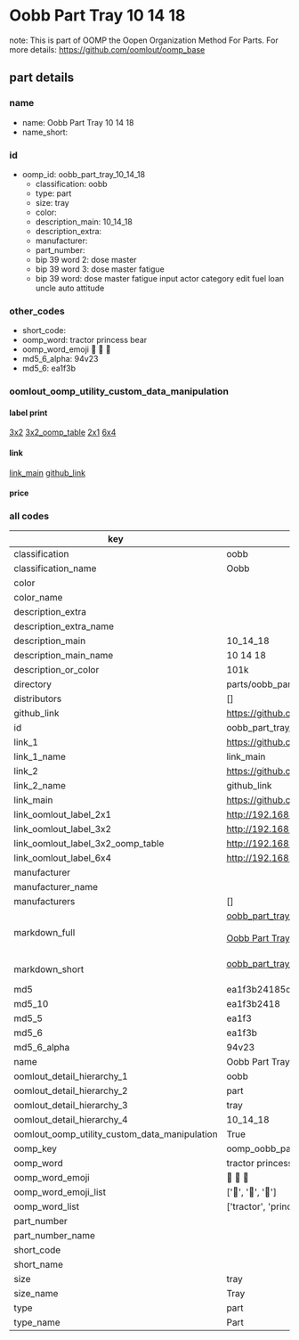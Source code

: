 # Oobb Part Tray 10 14 18  

note: This is part of OOMP the Oopen Organization Method For Parts. For more details: https://github.com/oomlout/oomp_base

##  part details





### name
* name: Oobb Part Tray 10 14 18
* name_short: 
### id
* oomp_id: oobb_part_tray_10_14_18
  * classification: oobb
  * type: part
  * size: tray
  * color: 
  * description_main: 10_14_18
  * description_extra: 
  * manufacturer: 
  * part_number: 
  * bip 39 word 2: dose master
  * bip 39 word 3: dose master fatigue
  * bip 39 word: dose master fatigue input actor category edit fuel loan uncle auto attitude

### other_codes
* short_code: 
* oomp_word: tractor princess bear
* oomp_word_emoji :tractor: :princess: :bear:
* md5_6_alpha: 94v23
* md5_6: ea1f3b






### oomlout_oomp_utility_custom_data_manipulation
#### label print
[3x2](http://192.168.1.245:1112/?label=oomp%2094v23)
[3x2_oomp_table](http://192.168.1.107:1112/?label=oomp%2094v23)
[2x1](http://192.168.1.242:1112/?label=oomp%2094v23)
[6x4](http://192.168.1.55:1112/?label=oomp%2094v23)    

#### link

[link_main](https://github.com/oomlout/oomlout_oomp_current_version_messy/tree/main/parts/oobb_part_tray_10_14_18) [github_link](https://github.com/oomlout/oomlout_oomp_part_src/tree/main/parts/oobb_part_tray_10_14_18)                             

#### price







### all codes 
| key | value |  
| --- | --- |  
| classification | oobb |  
| classification_name | Oobb |  
| color |  |  
| color_name |  |  
| description_extra |  |  
| description_extra_name |  |  
| description_main | 10_14_18 |  
| description_main_name | 10 14 18 |  
| description_or_color | 101k |  
| directory | parts/oobb_part_tray_10_14_18 |  
| distributors | [] |  
| github_link | https://github.com/oomlout/oomlout_oomp_part_src/tree/main/parts/oobb_part_tray_10_14_18 |  
| id | oobb_part_tray_10_14_18 |  
| link_1 | https://github.com/oomlout/oomlout_oomp_current_version_messy/tree/main/parts/oobb_part_tray_10_14_18 |  
| link_1_name | link_main |  
| link_2 | https://github.com/oomlout/oomlout_oomp_part_src/tree/main/parts/oobb_part_tray_10_14_18 |  
| link_2_name | github_link |  
| link_main | https://github.com/oomlout/oomlout_oomp_current_version_messy/tree/main/parts/oobb_part_tray_10_14_18 |  
| link_oomlout_label_2x1 | http://192.168.1.242:1112/?label=oomp%2094v23 |  
| link_oomlout_label_3x2 | http://192.168.1.245:1112/?label=oomp%2094v23 |  
| link_oomlout_label_3x2_oomp_table | http://192.168.1.107:1112/?label=oomp%2094v23 |  
| link_oomlout_label_6x4 | http://192.168.1.55:1112/?label=oomp%2094v23 |  
| manufacturer |  |  
| manufacturer_name |  |  
| manufacturers | [] |  
| markdown_full | [oobb_part_tray_10_14_18](https://github.com/oomlout/oomlout_oomp_current_version_messy/tree/main/parts/oobb_part_tray_10_14_18)<br>[](https://github.com/oomlout/oomlout_oomp_current_version_messy/tree/main/parts/oobb_part_tray_10_14_18)<br>[Oobb Part Tray 10 14 18](https://github.com/oomlout/oomlout_oomp_current_version_messy/tree/main/parts/oobb_part_tray_10_14_18)<br><br> |  
| markdown_short | [oobb_part_tray_10_14_18](https://github.com/oomlout/oomlout_oomp_current_version_messy/tree/main/parts/oobb_part_tray_10_14_18)<br><br> |  
| md5 | ea1f3b24185de8cc9081574aa7a22a0c |  
| md5_10 | ea1f3b2418 |  
| md5_5 | ea1f3 |  
| md5_6 | ea1f3b |  
| md5_6_alpha | 94v23 |  
| name | Oobb Part Tray 10 14 18 |  
| oomlout_detail_hierarchy_1 | oobb |  
| oomlout_detail_hierarchy_2 | part |  
| oomlout_detail_hierarchy_3 | tray |  
| oomlout_detail_hierarchy_4 | 10_14_18 |  
| oomlout_oomp_utility_custom_data_manipulation | True |  
| oomp_key | oomp_oobb_part_tray_10_14_18 |  
| oomp_word | tractor princess bear |  
| oomp_word_emoji | :tractor: :princess: :bear: |  
| oomp_word_emoji_list | [':tractor:', ':princess:', ':bear:'] |  
| oomp_word_list | ['tractor', 'princess', 'bear'] |  
| part_number |  |  
| part_number_name |  |  
| short_code |  |  
| short_name |  |  
| size | tray |  
| size_name | Tray |  
| type | part |  
| type_name | Part |  
